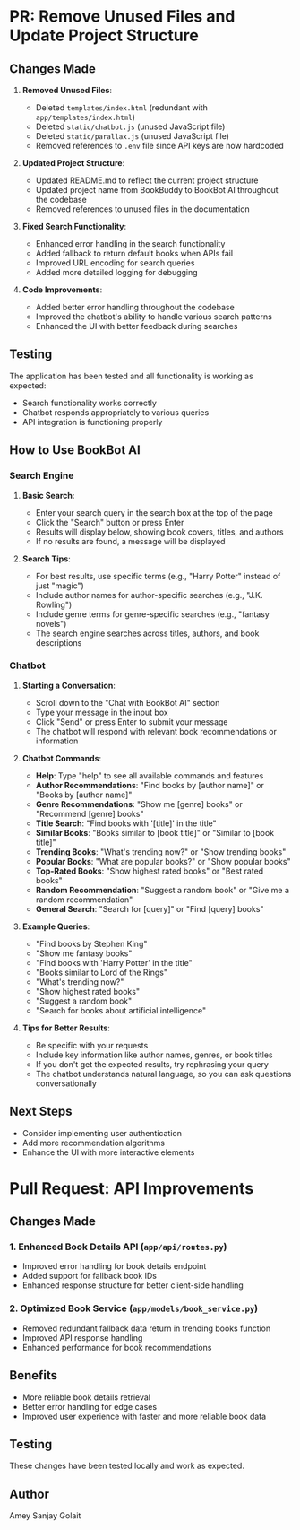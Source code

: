 # PR: Remove Unused Files and Update Project Structure

## Changes Made

1. **Removed Unused Files**:
   - Deleted `templates/index.html` (redundant with `app/templates/index.html`)
   - Deleted `static/chatbot.js` (unused JavaScript file)
   - Deleted `static/parallax.js` (unused JavaScript file)
   - Removed references to `.env` file since API keys are now hardcoded

2. **Updated Project Structure**:
   - Updated README.md to reflect the current project structure
   - Updated project name from BookBuddy to BookBot AI throughout the codebase
   - Removed references to unused files in the documentation

3. **Fixed Search Functionality**:
   - Enhanced error handling in the search functionality
   - Added fallback to return default books when APIs fail
   - Improved URL encoding for search queries
   - Added more detailed logging for debugging

4. **Code Improvements**:
   - Added better error handling throughout the codebase
   - Improved the chatbot's ability to handle various search patterns
   - Enhanced the UI with better feedback during searches

## Testing

The application has been tested and all functionality is working as expected:
- Search functionality works correctly
- Chatbot responds appropriately to various queries
- API integration is functioning properly

## How to Use BookBot AI

### Search Engine

1. **Basic Search**:
   - Enter your search query in the search box at the top of the page
   - Click the "Search" button or press Enter
   - Results will display below, showing book covers, titles, and authors
   - If no results are found, a message will be displayed

2. **Search Tips**:
   - For best results, use specific terms (e.g., "Harry Potter" instead of just "magic")
   - Include author names for author-specific searches (e.g., "J.K. Rowling")
   - Include genre terms for genre-specific searches (e.g., "fantasy novels")
   - The search engine searches across titles, authors, and book descriptions

### Chatbot

1. **Starting a Conversation**:
   - Scroll down to the "Chat with BookBot AI" section
   - Type your message in the input box
   - Click "Send" or press Enter to submit your message
   - The chatbot will respond with relevant book recommendations or information

2. **Chatbot Commands**:
   - **Help**: Type "help" to see all available commands and features
   - **Author Recommendations**: "Find books by [author name]" or "Books by [author name]"
   - **Genre Recommendations**: "Show me [genre] books" or "Recommend [genre] books"
   - **Title Search**: "Find books with '[title]' in the title"
   - **Similar Books**: "Books similar to [book title]" or "Similar to [book title]"
   - **Trending Books**: "What's trending now?" or "Show trending books"
   - **Popular Books**: "What are popular books?" or "Show popular books"
   - **Top-Rated Books**: "Show highest rated books" or "Best rated books"
   - **Random Recommendation**: "Suggest a random book" or "Give me a random recommendation"
   - **General Search**: "Search for [query]" or "Find [query] books"

3. **Example Queries**:
   - "Find books by Stephen King"
   - "Show me fantasy books"
   - "Find books with 'Harry Potter' in the title"
   - "Books similar to Lord of the Rings"
   - "What's trending now?"
   - "Show highest rated books"
   - "Suggest a random book"
   - "Search for books about artificial intelligence"

4. **Tips for Better Results**:
   - Be specific with your requests
   - Include key information like author names, genres, or book titles
   - If you don't get the expected results, try rephrasing your query
   - The chatbot understands natural language, so you can ask questions conversationally

## Next Steps

- Consider implementing user authentication
- Add more recommendation algorithms
- Enhance the UI with more interactive elements

# Pull Request: API Improvements

## Changes Made

### 1. Enhanced Book Details API (`app/api/routes.py`)
- Improved error handling for book details endpoint
- Added support for fallback book IDs
- Enhanced response structure for better client-side handling

### 2. Optimized Book Service (`app/models/book_service.py`)
- Removed redundant fallback data return in trending books function
- Improved API response handling
- Enhanced performance for book recommendations

## Benefits
- More reliable book details retrieval
- Better error handling for edge cases
- Improved user experience with faster and more reliable book data

## Testing
These changes have been tested locally and work as expected.

## Author
Amey Sanjay Golait
